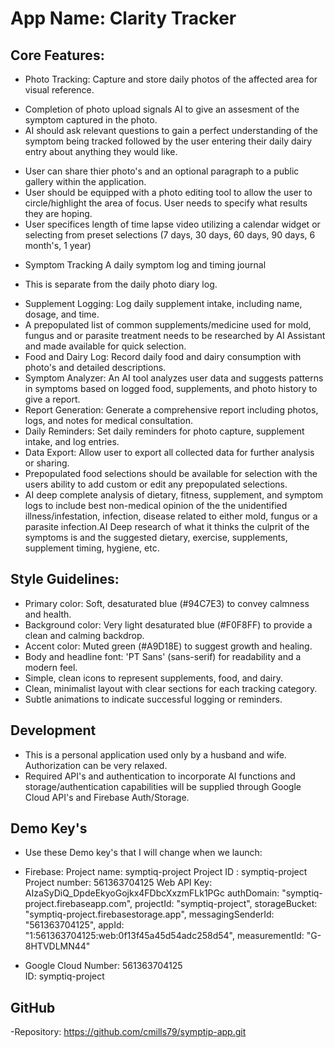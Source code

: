 # **App Name**: Clarity Tracker

## Core Features:

- Photo Tracking: Capture and store daily photos of the affected area for visual reference.
* Completion of photo upload signals AI to give an assesment of the symptom captured in the photo.
* AI should ask relevant questions to gain a perfect understanding of the symptom being tracked followed by the user entering their daily dairy entry about anything they would like.
+ User can share thier photo's and an optional paragraph to a public gallery within the application. 
+ User should be equipped with a photo editing tool to allow the user to circle/highlight the area of focus.  User needs to specify what results they are hoping.
+ User specifices length of time lapse video utilizing a calendar widget or selecting from preset selections (7 days, 30 days, 60 days, 90 days, 6 month's, 1 year)
- Symptom Tracking
A daily symptom log and timing journal
+ This is separate from the daily photo diary log.
- Supplement Logging: Log daily supplement intake, including name, dosage, and time.
- A prepopulated list of common supplements/medicine used for mold, fungus and or parasite treatment needs to be researched by AI Assistant and made available for quick selection.
- Food and Dairy Log: Record daily food and dairy consumption with photo's and detailed descriptions.
- Symptom Analyzer: An AI tool analyzes user data and suggests patterns in symptoms based on logged food, supplements, and photo history to give a report.
- Report Generation: Generate a comprehensive report including photos, logs, and notes for medical consultation.
- Daily Reminders: Set daily reminders for photo capture, supplement intake, and log entries.
- Data Export: Allow user to export all collected data for further analysis or sharing.
- Prepopulated food selections should be available for selection with the users ability to add custom or edit any prepopulated selections.
- AI deep complete analysis of dietary, fitness, supplement, and symptom logs to include best non-medical opinion of the the unidentified illness/infestation, infection, disease related to either mold, fungus or a parasite infection.AI Deep research of what it thinks the culprit of the symptoms is and the suggested dietary, exercise, supplements, supplement timing, hygiene, etc. 

## Style Guidelines:

- Primary color: Soft, desaturated blue (#94C7E3) to convey calmness and health.
- Background color: Very light desaturated blue (#F0F8FF) to provide a clean and calming backdrop.
- Accent color: Muted green (#A9D18E) to suggest growth and healing.
- Body and headline font: 'PT Sans' (sans-serif) for readability and a modern feel.
- Simple, clean icons to represent supplements, food, and dairy.
- Clean, minimalist layout with clear sections for each tracking category.
- Subtle animations to indicate successful logging or reminders.

## Development
- This is a personal application used only by a husband and wife.  Authorization can be very relaxed.
- Required API's and authentication to incorporate AI functions and storage/authentication capabilities  will be supplied through Google Cloud API's and Firebase Auth/Storage.

## Demo Key's
- Use these Demo key's that I will change when we launch:

- Firebase:
Project name: symptiq-project
Project ID : symptiq-project
Project number: 561363704125
Web API Key: AIzaSyDiQ_DpdeEkyoGojkx4FDbcXxzmFLk1PGc
authDomain: "symptiq-project.firebaseapp.com",
projectId: "symptiq-project",
storageBucket: "symptiq-project.firebasestorage.app",
messagingSenderId: "561363704125",
appId: "1:561363704125:web:0f13f45a45d54adc258d54",
measurementId: "G-8HTVDLMN44"

- Google Cloud
Number: 561363704125  
ID: symptiq-project 


## GitHub
-Repository: https://github.com/cmills79/symptip-app.git
